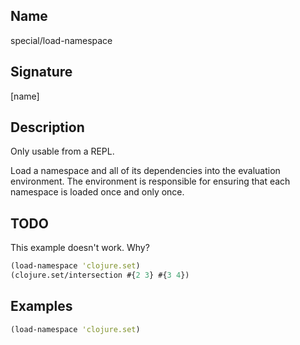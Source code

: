 ## Name
special/load-namespace

## Signature
[name]

## Description

Only usable from a REPL.

Load a namespace and all of its dependencies into the evaluation environment.
The environment is responsible for ensuring that each namespace is loaded once
and only once.

## TODO

This example doesn't work.  Why?

```clj
(load-namespace 'clojure.set)
(clojure.set/intersection #{2 3} #{3 4})
```

## Examples

```clj
(load-namespace 'clojure.set)
```
